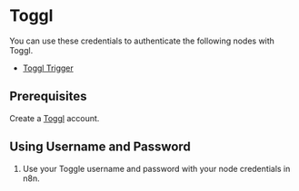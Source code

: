 # Toggl

You can use these credentials to authenticate the following nodes with Toggl.
- [Toggl Trigger](/workflow/integrations/trigger-nodes/n8n-nodes-base.togglTrigger/)

## Prerequisites

Create a [Toggl](https://toggl.com/) account.

## Using Username and Password

1. Use your Toggle username and password with your node credentials in n8n.
